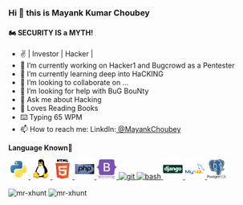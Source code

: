 ### Hi 👋 this is Mayank Kumar Choubey

<h4>🏍 <b>SECURITY IS a MYTH!</b></h4>

- ✌️ | Investor | Hacker |
- 🔭 I’m currently working on Hacker1 and Bugcrowd as a Pentester
- 🌱 I’m currently learning deep into HaCKING 
- 👯 I’m looking to collaborate on ...
- 🤔 I’m looking for help with BuG BouNty
- 💬 Ask me about Hacking 
- 📕 Loves Reading Books
- ⌨️ Typing 65 WPM
- 📫 How to reach me: LinkdIn:<a href=https://www.linkedin.com/in/mayank-kumar-choubey-068238219/> @MayankChoubey</a>

<b>Language Known📕 </b>
<p align="left">
<a href="https://www.python.org" target="_blank"> <img src="https://raw.githubusercontent.com/devicons/devicon/master/icons/python/python-original.svg" alt="python" width="40" height="40"/> </a> 
<a href="https://www.linux.org/" target="_blank"> <img src="https://raw.githubusercontent.com/devicons/devicon/master/icons/linux/linux-original.svg" alt="linux" width="40" height="40"/> </a>
<a href="https://www.w3.org/html/" target="_blank"> <img src="https://raw.githubusercontent.com/devicons/devicon/master/icons/html5/html5-original-wordmark.svg" alt="html5" width="40" height="40"/> </a>
<a href="https://www.php.net" target="_blank"> <img src="https://raw.githubusercontent.com/devicons/devicon/master/icons/php/php-original.svg" alt="php" width="40" height="40"/> </a>
<a href="https://getbootstrap.com" target="_blank"> <img src="https://raw.githubusercontent.com/devicons/devicon/master/icons/bootstrap/bootstrap-plain-wordmark.svg" alt="bootstrap" width="40" height="40"/> </a>
<a href="https://git-scm.com/" target="_blank"> <img src="https://www.vectorlogo.zone/logos/git-scm/git-scm-icon.svg" alt="git" width="40" height="40"/> </a> 
<a href="https://www.gnu.org/software/bash/" target="_blank"> <img src="https://www.vectorlogo.zone/logos/gnu_bash/gnu_bash-icon.svg" alt="bash" width="40" height="40"/> </a> 
<a href="https://www.djangoproject.com/" target="_blank"> <img src="https://raw.githubusercontent.com/devicons/devicon/master/icons/django/django-original.svg" alt="django" width="40" height="40"/> </a> 
<a href="https://www.mysql.com/" target="_blank"> <img src="https://raw.githubusercontent.com/devicons/devicon/master/icons/mysql/mysql-original-wordmark.svg" alt="mysql" width="40" height="40"/> </a>  
<a href="https://www.postgresql.org" target="_blank"> <img src="https://raw.githubusercontent.com/devicons/devicon/master/icons/postgresql/postgresql-original-wordmark.svg" alt="postgresql" width="40" height="40"/> </a> 
</p>

<img align="center" src="https://github-readme-stats.vercel.app/api?username=mr-xhunt&show_icons=true&locale=en" alt="mr-xhunt" />
<img align="center" src="https://github-readme-streak-stats.herokuapp.com/?user=mr-xhunt&" alt="mr-xhunt" />
